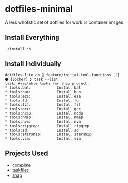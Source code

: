 # dotfiles-minimal
A less wholistic set of dotfiles for work or container images

## Install Everything

```shell
./install.sh
```

## Install Individually

```console
dotfiles-lite on  feature/initial-tool-functions [!] 
⬢ [Docker] ❯ task --list
task: Available tasks for this project:
* tools:bat:            Install bat
* tools:bun:            Install bun
* tools:eza:            Install eza
* tools:fd:             Install fd
* tools:fzf:            Install fzf
* tools:gcc:            Install gcc
* tools:ncdu:           Install ncdu
* tools:nmap:           Install nmap
* tools:nvm:            Install nvm
* tools:ripgrep:        Install ripgrep
* tools:sd:             Install sd
* tools:starship:       Install starship
* tools:vim:            Install vim
```

## Projects Used

* [gomplate](https://docs.gomplate.ca)
* [taskfiles](https://taskfiles.dev)
* [znap](https://github.com/marlonrichert/zsh-snap)